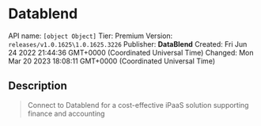 # Datablend
API name: `[object Object]`
Tier: Premium
Version: `releases/v1.0.1625\1.0.1625.3226`
Publisher: **DataBlend**
Created: Fri Jun 24 2022 21:44:36 GMT+0000 (Coordinated Universal Time)
Changed: Mon Mar 20 2023 18:08:11 GMT+0000 (Coordinated Universal Time)

## Description
> Connect to Datablend for a cost-effective iPaaS solution supporting finance and accounting
